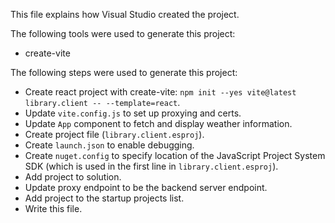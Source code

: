 This file explains how Visual Studio created the project.

The following tools were used to generate this project:
- create-vite

The following steps were used to generate this project:
- Create react project with create-vite: `npm init --yes vite@latest library.client -- --template=react`.
- Update `vite.config.js` to set up proxying and certs.
- Update `App` component to fetch and display weather information.
- Create project file (`library.client.esproj`).
- Create `launch.json` to enable debugging.
- Create `nuget.config` to specify location of the JavaScript Project System SDK (which is used in the first line in `library.client.esproj`).
- Add project to solution.
- Update proxy endpoint to be the backend server endpoint.
- Add project to the startup projects list.
- Write this file.
